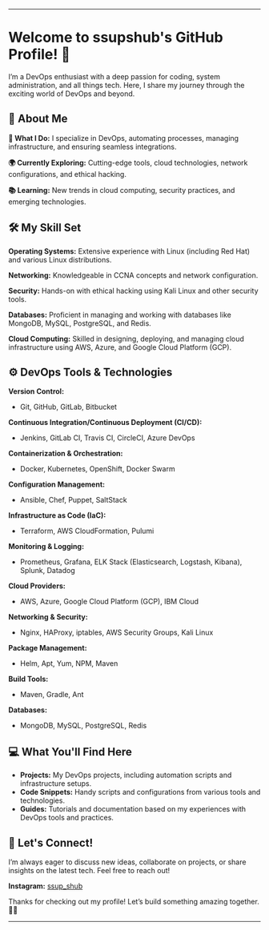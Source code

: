 
---

# Welcome to ssupshub's GitHub Profile! 👋

I’m a DevOps enthusiast with a deep passion for coding, system administration, and all things tech. Here, I share my journey through the exciting world of DevOps and beyond.

## 🚀 About Me

**🔧 What I Do:** I specialize in DevOps, automating processes, managing infrastructure, and ensuring seamless integrations.

**🌍 Currently Exploring:** Cutting-edge tools, cloud technologies, network configurations, and ethical hacking.

**📚 Learning:** New trends in cloud computing, security practices, and emerging technologies.

## 🛠️ My Skill Set

**Operating Systems:** Extensive experience with Linux (including Red Hat) and various Linux distributions.

**Networking:** Knowledgeable in CCNA concepts and network configuration.

**Security:** Hands-on with ethical hacking using Kali Linux and other security tools.

**Databases:** Proficient in managing and working with databases like MongoDB, MySQL, PostgreSQL, and Redis.

**Cloud Computing:** Skilled in designing, deploying, and managing cloud infrastructure using AWS, Azure, and Google Cloud Platform (GCP).

## ⚙️ DevOps Tools & Technologies

**Version Control:**
- Git, GitHub, GitLab, Bitbucket

**Continuous Integration/Continuous Deployment (CI/CD):**
- Jenkins, GitLab CI, Travis CI, CircleCI, Azure DevOps

**Containerization & Orchestration:**
- Docker, Kubernetes, OpenShift, Docker Swarm

**Configuration Management:**
- Ansible, Chef, Puppet, SaltStack

**Infrastructure as Code (IaC):**
- Terraform, AWS CloudFormation, Pulumi

**Monitoring & Logging:**
- Prometheus, Grafana, ELK Stack (Elasticsearch, Logstash, Kibana), Splunk, Datadog

**Cloud Providers:**
- AWS, Azure, Google Cloud Platform (GCP), IBM Cloud

**Networking & Security:**
- Nginx, HAProxy, iptables, AWS Security Groups, Kali Linux

**Package Management:**
- Helm, Apt, Yum, NPM, Maven

**Build Tools:**
- Maven, Gradle, Ant

**Databases:**
- MongoDB, MySQL, PostgreSQL, Redis

## 💻 What You'll Find Here

- **Projects:** My DevOps projects, including automation scripts and infrastructure setups.
- **Code Snippets:** Handy scripts and configurations from various tools and technologies.
- **Guides:** Tutorials and documentation based on my experiences with DevOps tools and practices.

## 🌟 Let's Connect!

I’m always eager to discuss new ideas, collaborate on projects, or share insights on the latest tech. Feel free to reach out!

**Instagram:** [ssup_shub](https://www.instagram.com/ssup_shub)

Thanks for checking out my profile! Let’s build something amazing together. 🚀🔧

---


